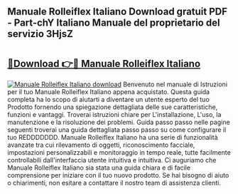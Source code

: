 ## Manuale Rolleiflex Italiano Download gratuit PDF - Part-chY Italiano Manuale del proprietario del servizio 3HjsZ

# <h2><a href="http://df97a8m.blite.top/?on=Manuale+Rolleiflex+Italiano">🔗Download 👉🔴 Manuale Rolleiflex Italiano</a></h2>

[![Manuale Rolleiflex Italiano download](https://i.imgur.com/lujVjoI.png)](http://df97a8m.blite.top/?on=Manuale+Rolleiflex+Italiano)
Benvenuto nel manuale di Istruzioni per il tuo Manuale Rolleiflex Italiano appena acquistato. Questa guida completa ha lo scopo di aiutarti a diventare un utente esperto del tuo Prodotto fornendo una spiegazione dettagliata delle sue caratteristiche, funzioni e vantaggi. Troverai istruzioni chiare per L'installazione, L'uso, la manutenzione e la risoluzione dei problemi. Guida passo passo nelle pagine seguenti troverai una guida dettagliata passo passo su come configurare il tuo REDDDDDDD. Manuale Rolleiflex Italiano ha una serie di funzionalità avanzate tra cui rilevamento di oggetti, riconoscimento facciale, impostazioni personalizzabili e monitoraggio in tempo reale, tutte facilmente controllabili dall'interfaccia utente intuitiva e intuitiva. Ci auguriamo che Manuale Rolleiflex Italiano sia stata una guida chiara e di facile comprensione per iniziare con il tuo nuovo prodotto. Se hai bisogno di aiuto o chiarimenti, non esitare a contattare il nostro team di assistenza clienti.
